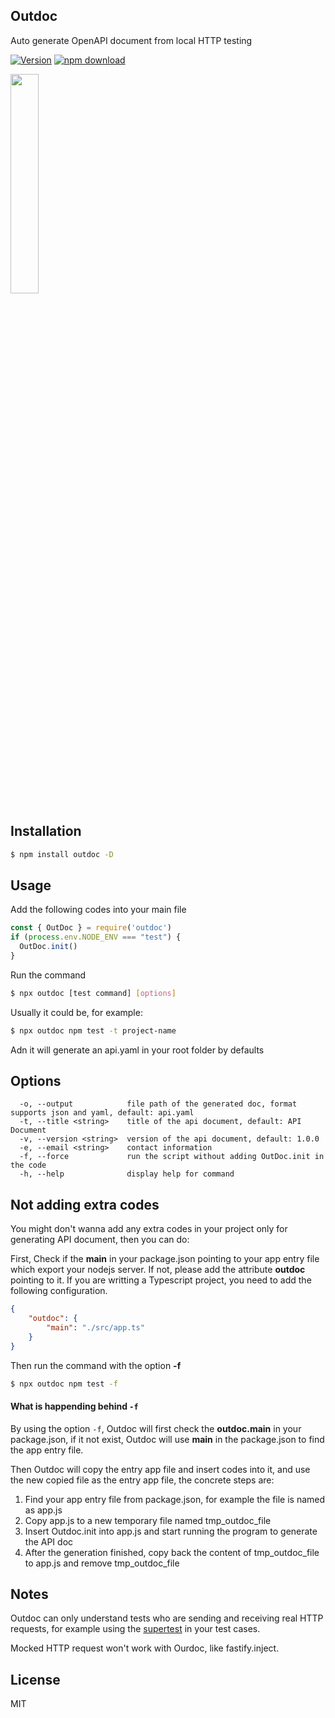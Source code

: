 ## Outdoc

Auto generate OpenAPI document from local HTTP testing

[![Version](http://img.shields.io/npm/v/outdoc.svg)](https://www.npmjs.org/package/outdoc)
[![npm download][download-image]][download-url]

[download-image]: https://img.shields.io/npm/dm/outdoc.svg?style=flat-square
[download-url]: https://npmjs.org/package/outdoc



<img width="30%" height="30%" src="https://user-images.githubusercontent.com/5305874/193726116-d427aebd-035f-4692-a82f-cfaf3cd4d885.png">

## Installation

```bash
$ npm install outdoc -D
```

## Usage

Add the following codes into your main file

```js
const { OutDoc } = require('outdoc')
if (process.env.NODE_ENV === "test") {
  OutDoc.init()
}
```

Run the command

```bash
$ npx outdoc [test command] [options]
```

Usually it could be, for example:

```bash
$ npx outdoc npm test -t project-name
```

Adn it will generate an api.yaml in your root folder by defaults

## Options

```
  -o, --output            file path of the generated doc, format supports json and yaml, default: api.yaml
  -t, --title <string>    title of the api document, default: API Document
  -v, --version <string>  version of the api document, default: 1.0.0
  -e, --email <string>    contact information
  -f, --force             run the script without adding OutDoc.init in the code 
  -h, --help              display help for command
```

## Not adding extra codes
You might don't wanna add any extra codes in your project only for generating API document, then you can do:

First, Check if the **main** in your package.json pointing to your app entry file which export your nodejs server. If not, please add the attribute **outdoc** pointing to it. If you are writting a Typescript project, you need to add the following configuration.

```json
{
	"outdoc": {
		"main": "./src/app.ts"
	}
}
```

Then run the command with the option **-f**

```bash
$ npx outdoc npm test -f
```

#### What is happending behind `-f`

By using the option `-f`, Outdoc will first check the **outdoc.main** in your package.json, if it not exist, Outdoc will use **main** in the package.json to find the app entry file.

Then Outdoc will copy the entry app file and insert codes into it, and use the new copied file as the entry app file, the concrete steps are:

1. Find your app entry file from package.json, for example the file is named as app.js
2. Copy app.js to a new temporary file named tmp_outdoc_file
3. Insert Outdoc.init into app.js and start running the program to generate the API doc
4. After the generation finished, copy back the content of tmp_outdoc_file to app.js and remove tmp_outdoc_file


## Notes

Outdoc can only understand tests who are sending and receiving real HTTP requests, for example using the [supertest](https://github.com/visionmedia/supertest) in your test cases.

Mocked HTTP request won't work with Ourdoc, like fastify.inject.

## License

MIT
